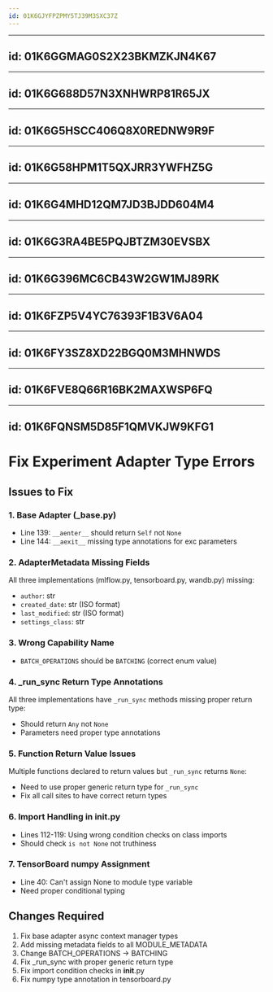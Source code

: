 ```yaml
---
id: 01K6GJYFPZPMY5TJ39M3SXC37Z
---
```

______________________________________________________________________

## id: 01K6GGMAG0S2X23BKMZKJN4K67

______________________________________________________________________

## id: 01K6G688D57N3XNHWRP81R65JX

______________________________________________________________________

## id: 01K6G5HSCC406Q8X0REDNW9R9F

______________________________________________________________________

## id: 01K6G58HPM1T5QXJRR3YWFHZ5G

______________________________________________________________________

## id: 01K6G4MHD12QM7JD3BJDD604M4

______________________________________________________________________

## id: 01K6G3RA4BE5PQJBTZM30EVSBX

______________________________________________________________________

## id: 01K6G396MC6CB43W2GW1MJ89RK

______________________________________________________________________

## id: 01K6FZP5V4YC76393F1B3V6A04

______________________________________________________________________

## id: 01K6FY3SZ8XD22BGQ0M3MHNWDS

______________________________________________________________________

## id: 01K6FVE8Q66R16BK2MAXWSP6FQ

______________________________________________________________________

## id: 01K6FQNSM5D85F1QMVKJW9KFG1

# Fix Experiment Adapter Type Errors

## Issues to Fix

### 1. Base Adapter (\_base.py)

- Line 139: `__aenter__` should return `Self` not `None`
- Line 144: `__aexit__` missing type annotations for exc parameters

### 2. AdapterMetadata Missing Fields

All three implementations (mlflow.py, tensorboard.py, wandb.py) missing:

- `author`: str
- `created_date`: str (ISO format)
- `last_modified`: str (ISO format)
- `settings_class`: str

### 3. Wrong Capability Name

- `BATCH_OPERATIONS` should be `BATCHING` (correct enum value)

### 4. \_run_sync Return Type Annotations

All three implementations have `_run_sync` methods missing proper return type:

- Should return `Any` not `None`
- Parameters need proper type annotations

### 5. Function Return Value Issues

Multiple functions declared to return values but `_run_sync` returns `None`:

- Need to use proper generic return type for `_run_sync`
- Fix all call sites to have correct return types

### 6. Import Handling in __init__.py

- Lines 112-119: Using wrong condition checks on class imports
- Should check `is not None` not truthiness

### 7. TensorBoard numpy Assignment

- Line 40: Can't assign None to module type variable
- Need proper conditional typing

## Changes Required

1. Fix base adapter async context manager types
1. Add missing metadata fields to all MODULE_METADATA
1. Change BATCH_OPERATIONS → BATCHING
1. Fix \_run_sync with proper generic return type
1. Fix import condition checks in __init__.py
1. Fix numpy type annotation in tensorboard.py
